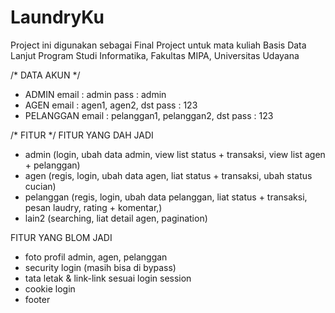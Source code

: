 # LaundryKu
Project ini digunakan sebagai Final Project untuk mata kuliah Basis Data Lanjut
Program Studi Informatika, Fakultas MIPA, Universitas Udayana

/* DATA AKUN */
- ADMIN
email : admin
pass : admin
- AGEN
email : agen1, agen2, dst
pass : 123
- PELANGGAN
email : pelanggan1, pelanggan2, dst
pass : 123

/* FITUR */
FITUR YANG DAH JADI
- admin (login, ubah data admin, view list status + transaksi, view list agen + pelanggan)
- agen (regis, login, ubah data agen, liat status + transaksi, ubah status cucian)
- pelanggan (regis, login, ubah data pelanggan, liat status + transaksi, pesan laudry, rating + komentar,)
- lain2 (searching, liat detail agen, pagination)

FITUR YANG BLOM JADI
- foto profil admin, agen, pelanggan
- security login (masih bisa di bypass)
- tata letak & link-link sesuai login session
- cookie login
- footer
